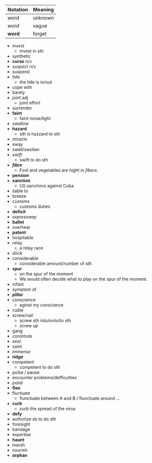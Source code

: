 | Notation | Meaning |
| -------- | ------- |
| word     | unknown |
| _word_   | vague   |
| **word** | forget  |

- _invest_
  - invest in sth
- synthetic
- **curse** n/v
- _suspect_ n/v
- suspend
- tide
  - the tide is in/out
- cope with
- barely
- joint adj
  - joint effort
- surrender
- **faint**
  - faint noise/light
- _swallow_
- **hazard**
  - sth is hazzard to sth
- miracle
- sway
- swell/swollen
- _swift_
  - swift to do sth
- **_fibre_**
  - Foot and vegetables are _hight in fibers_.
- **pension**
- **sanction**
  - US sanctions against Cuba
- liable to
- breeze
- _customs_
  - customs duties
- **deficit**
- _expressway_
- **ballot**
- overhear
- **patent**
- hospitable
- relay
  - a relay race
- dock
- considerable
  - considerable amount/number of sth
- **spur**
  - on the spur of the moment
  - We would often decide what to play on the spur of the moment.
- infant
- symptom of
- **_pillar_**
- conscience
  - aginst my conscience
- _cable_
- screw/nail
  - screw sth into/onto/to sth
  - screw up
- gang
- constitute
- _seal_
- saint
- _immense_
- **ridge**
- competent
  - competent to do sth
- pulse / pause
- encounter problems/defficulties
- pond
- **flee**
- fluctuate
  - flunctuate between A and B / flunctuate around ...
- **curb**
  - curb the spread of the virus
- **defy**
- authorize sb to do sth
- foresight
- bandage
- expertise
- **haunt**
- marsh
- nourish
- **orphan**
